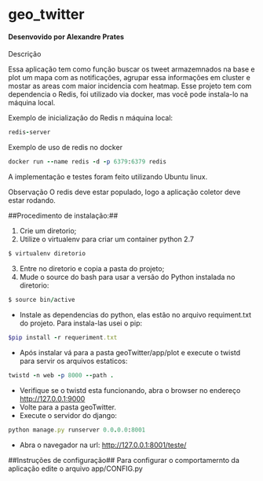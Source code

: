 # geo_twitter
#### Desenvovido por Alexandre Prates ####



Descrição

Essa aplicação tem como função buscar os tweet armazemnados na base e plot um mapa com as notificações, agrupar essa informações em cluster e mostar as areas com maior incidencia com 
heatmap. Esse projeto tem com dependencia o Redis, foi utilizado via docker, mas você pode instala-lo na máquina local.

Exemplo de inicialização do Redis n máquina local:

```ruby
redis-server
```

Exemplo de uso de redis no docker

```ruby
docker run --name redis -d -p 6379:6379 redis
```

A implementação e testes foram feito utilizando Ubuntu linux.

Observação
O redis deve estar populado, logo a aplicação coletor deve estar rodando.

##Procedimento de instalação:##

1. Crie um diretorio;
2. Utilize o virtualenv para criar um container python 2.7

```ruby
$ virtualenv diretorio
```

3. Entre no diretorio e copia a pasta do projeto;
4. Mude o source do bash para usar a versão do Python instalada no diretorio:
```ruby
$ source bin/active
```

- Instale as dependencias do python, elas estão no arquivo requiment.txt do projeto. Para instala-las usei o pip:
```ruby
$pip install -r requeriment.txt
```

- Após instalar vá para a pasta geoTwitter/app/plot e execute o twistd para servir os arquivos estaticos:
```ruby
twistd -n web -p 8000 --path .
```


- Verifique se o twistd esta funcionando, abra o browser no endereço http://127.0.0.1:9000
- Volte para a pasta geoTwitter.
- Execute o servidor do django:
```ruby
python manage.py runserver 0.0.0.0:8001
```

- Abra o navegador na url: http://127.0.0.1:8001/teste/


##Instruções de configuração##
Para configurar o comportamernto da aplicação edite o arquivo app/CONFIG.py


 
